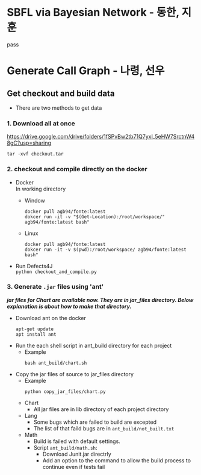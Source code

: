 # SBFL via Bayesian Network - 동한, 지훈
pass

# Generate Call Graph - 나령, 선우
## Get checkout and build data
* There are two methods to get data
### 1. Download all at once
https://drive.google.com/drive/folders/1fSPvBw2tb71Q7yxI_5eHW7SrctnW48gC?usp=sharing   

`tar -xvf checkout.tar`

### 2. checkout and compile directly on the docker
* Docker  
    In working directory
    * Window
        ```
        docker pull agb94/fonte:latest
        dokcer run -it -v "$(Get-Location):/root/workspace/" agb94/fonte:latest bash"
        ```
    * Linux
        ```
        docker pull agb94/fonte:latest
        dokcer run -it -v $(pwd):/root/workspace/ agb94/fonte:latest bash"
        ```
    
* Run Defects4J   
    ```python checkout_and_compile.py```

### 3. Generate `.jar` files using 'ant'
***jar files for Chart are available now. They are in jar_files directory. Below explanation is about how to make that directory.***
* Download ant on the docker
    ```
    apt-get update
    apt install ant
    ```
* Run the each shell script in ant_build directory for each project   
    * Example
        ```
        bash ant_build/chart.sh
        ```
* Copy the jar files of source to jar_files directory
    * Example
        ```
        python copy_jar_files/chart.py
        ```
    * Chart
        * All jar files are in lib directory of each project directory
    * Lang
        * Some bugs which are failed to build are excepted
        * The list of that faild bugs are in `ant_build/not_built.txt`
    * Math
        * Build is failed with default settings.
        * Script `ant_build/math.sh`:
            * Download Junit.jar directrly
            * Add an option to the command to allow the build process to continue even if tests fail
